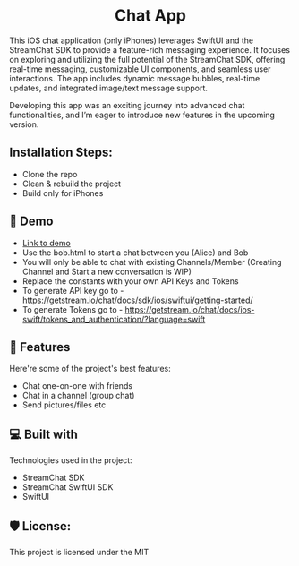 <h1 align="center" id="title">Chat App</h1>

<p id="description">This iOS chat application (only iPhones) leverages SwiftUI and the StreamChat SDK to provide a feature-rich messaging experience. It focuses on exploring and utilizing the full potential of the StreamChat SDK, offering real-time messaging, customizable UI components, and seamless user interactions. The app includes dynamic message bubbles, real-time updates, and integrated image/text message support.</p>
<p id="description">Developing this app was an exciting journey into advanced chat functionalities, and I’m eager to introduce new features in the upcoming version.</p>

<h2>Installation Steps:</h2>

*   Clone the repo
*   Clean & rebuild the project
*   Build only for iPhones

<h2>🚀 Demo</h2>

*   <a href=https://appetize.io/app/b_bqeu4hk56xe7iwghd7zi2ssaxi>Link to demo </a>
*   Use the bob.html to start a chat between you (Alice) and Bob
*   You will only be able to chat with existing Channels/Member (Creating Channel and Start a new conversation is WIP)
*   Replace the constants with your own API Keys and Tokens
*   To generate API key go to - https://getstream.io/chat/docs/sdk/ios/swiftui/getting-started/
*   To generate Tokens go to - https://getstream.io/chat/docs/ios-swift/tokens_and_authentication/?language=swift
  
<h2>🧐 Features</h2>

Here're some of the project's best features:

*   Chat one-on-one with friends
*   Chat in a channel (group chat)
*   Send pictures/files etc
  
<h2>💻 Built with</h2>

Technologies used in the project:

*   StreamChat SDK
*   StreamChat SwiftUI SDK
*   SwiftUI

<h2>🛡️ License:</h2>

This project is licensed under the MIT
